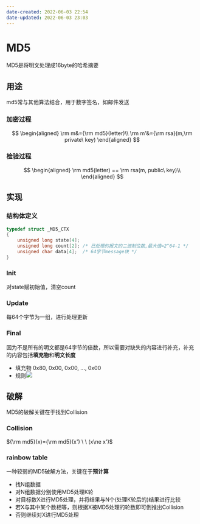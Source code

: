 ```yaml
---
date-created: 2022-06-03 22:54
date-updated: 2022-06-03 23:03
---
```


# MD5

MD5是将明文处理成16byte的哈希摘要

## 用途

md5常与其他算法结合，用于数字签名，如邮件发送

### 加密过程

$$
\begin{aligned}
\rm m&={\rm md5}(letter)\\
\rm m'&={\rm rsa}(m,\rm private\ key)
\end{aligned}
$$

### 检验过程

$$
\begin{aligned}
\rm md5(letter) == \rm rsa(m, public\ key)\\
\end{aligned}
$$

## 实现

### 结构体定义

```c
typedef struct _MD5_CTX
{
	unsigned long state[4];
	unsigned long count[2]; /* 已处理的报文的二进制位数,最大值=2^64-1 */
	unsigned char data[4];  /* 64字节message块 */
}
```

### Init

对state赋初始值，清空count

### Update

每64个字节为一组，进行处理更新

### Final

因为不是所有的明文都是64字节的倍数，所以需要对缺失的内容进行补充，补充的内容包括**填充物**和**明文长度**

- 填充物
  0x80, 0x00, 0x00, ..., 0x00
- 规则![](https://s2.loli.net/2022/03/14/EfzviXS4w7OZ8BG.png)

## 破解

MD5的破解关键在于找到Collision

### Collision

${\rm md5}(x)={\rm md5}(x') \ \ (x\ne x')$

### rainbow table

一种较弱的MD5破解方法，关键在于**预计算**

- 找N组数据
- 对N组数据分别使用MD5处理K轮
- 对目标数X进行MD5处理，并将结果与N个(处理K轮后的)结果进行比较
- 若X与其中某个数相等，则根据X被MD5处理的轮数即可倒推出Collision
- 否则继续对X进行MD5处理
